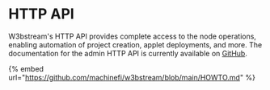 # HTTP API

W3bstream's HTTP API provides complete access to the node operations, enabling automation of project creation, applet deployments, and more. The documentation for the admin HTTP API is currently available on [GitHub](https://github.com/machinefi/w3bstream/blob/main/HOWTO.md).

{% embed url="https://github.com/machinefi/w3bstream/blob/main/HOWTO.md" %}
